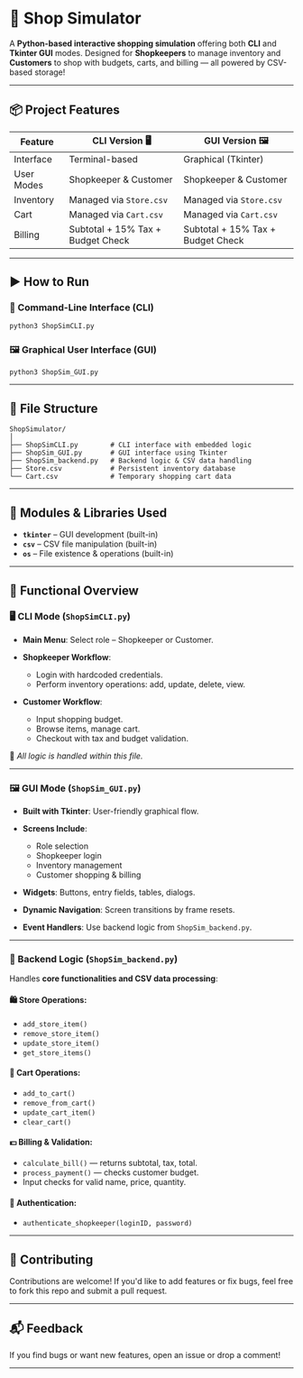 # 🛒 **Shop Simulator**

A **Python-based interactive shopping simulation** offering both **CLI** and **Tkinter GUI** modes. Designed for **Shopkeepers** to manage inventory and **Customers** to shop with budgets, carts, and billing — all powered by CSV-based storage!

---

## 📦 **Project Features**

| Feature    | CLI Version 🖥️                   | GUI Version 🖼️                   |
| ---------- | --------------------------------- | --------------------------------- |
| Interface  | Terminal-based                    | Graphical (Tkinter)               |
| User Modes | Shopkeeper & Customer             | Shopkeeper & Customer             |
| Inventory  | Managed via `Store.csv`           | Managed via `Store.csv`           |
| Cart       | Managed via `Cart.csv`            | Managed via `Cart.csv`            |
| Billing    | Subtotal + 15% Tax + Budget Check | Subtotal + 15% Tax + Budget Check |

---

## ▶️ **How to Run**

### 🧾 Command-Line Interface (CLI)

```bash
python3 ShopSimCLI.py
```

### 🖼️ Graphical User Interface (GUI)

```bash
python3 ShopSim_GUI.py
```

---

## 📁 **File Structure**

```
ShopSimulator/
│
├── ShopSimCLI.py        # CLI interface with embedded logic
├── ShopSim_GUI.py       # GUI interface using Tkinter
├── ShopSim_backend.py   # Backend logic & CSV data handling
├── Store.csv            # Persistent inventory database
└── Cart.csv             # Temporary shopping cart data
```

---

## 🔧 **Modules & Libraries Used**

* **`tkinter`** – GUI development (built-in)
* **`csv`** – CSV file manipulation (built-in)
* **`os`** – File existence & operations (built-in)

---

## 🧪 **Functional Overview**

### 🖥️ CLI Mode (`ShopSimCLI.py`)

* **Main Menu**: Select role – Shopkeeper or Customer.
* **Shopkeeper Workflow**:

  * Login with hardcoded credentials.
  * Perform inventory operations: add, update, delete, view.
* **Customer Workflow**:

  * Input shopping budget.
  * Browse items, manage cart.
  * Checkout with tax and budget validation.

🔁 *All logic is handled within this file.*

---

### 🖼️ GUI Mode (`ShopSim_GUI.py`)

* **Built with Tkinter**: User-friendly graphical flow.
* **Screens Include**:

  * Role selection
  * Shopkeeper login
  * Inventory management
  * Customer shopping & billing
* **Widgets**: Buttons, entry fields, tables, dialogs.
* **Dynamic Navigation**: Screen transitions by frame resets.
* **Event Handlers**: Use backend logic from `ShopSim_backend.py`.

---

### 🧠 Backend Logic (`ShopSim_backend.py`)

Handles **core functionalities and CSV data processing**:

#### 🛍️ Store Operations:

* `add_store_item()`
* `remove_store_item()`
* `update_store_item()`
* `get_store_items()`

#### 🛒 Cart Operations:

* `add_to_cart()`
* `remove_from_cart()`
* `update_cart_item()`
* `clear_cart()`

#### 💵 Billing & Validation:

* `calculate_bill()` — returns subtotal, tax, total.
* `process_payment()` — checks customer budget.
* Input checks for valid name, price, quantity.

#### 🔐 Authentication:

* `authenticate_shopkeeper(loginID, password)`

---

## 🤝 **Contributing**

Contributions are welcome! If you'd like to add features or fix bugs, feel free to fork this repo and submit a pull request.

---

## 📬 **Feedback**

If you find bugs or want new features, open an issue or drop a comment!

---
